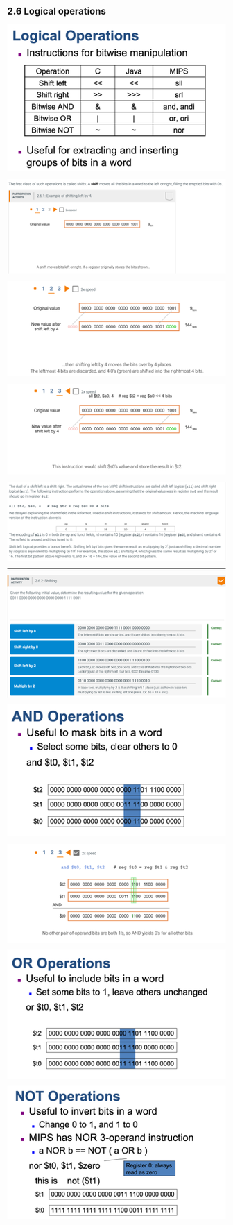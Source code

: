 ## 2.6 Logical operations

![](img/2020-09-17-20-02-10.png)

![](img/2020-09-17-20-05-22.png)

![](img/2020-09-17-20-06-04.png)

![](img/2020-09-17-20-06-37.png)

![](img/2020-09-17-20-15-46.png)

---

![](img/2020-09-17-20-56-30.png)


![](img/2020-09-17-20-58-39.png)

![](img/2020-09-17-20-59-20.png)

![](img/2020-09-17-20-59-53.png)

![](img/2020-09-17-21-00-38.png)



















